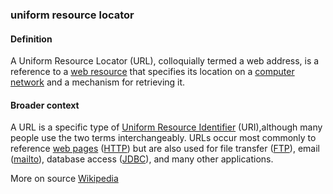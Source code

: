 ### uniform resource locator

<h4>Definition</h4><p>A Uniform Resource Locator (URL), colloquially termed a web address, is a reference to a <a href="https://en.wikipedia.org/wiki/Web_resource">web resource</a> that specifies its location on a <a href="https://en.wikipedia.org/wiki/Computer_network">computer network</a> and a mechanism for retrieving it. </p><h4>Broader context</h4><p>A URL is a specific type of <a href="https://en.wikipedia.org/wiki/Uniform_Resource_Identifier">Uniform Resource Identifier</a> (URI),although many people use the two terms interchangeably. URLs occur most commonly to reference <a href="https://en.wikipedia.org/wiki/Web_page">web pages</a> (<a href="https://en.wikipedia.org/wiki/Hypertext_Transfer_Protocol">HTTP</a>) but are also used for file transfer (<a href="https://en.wikipedia.org/wiki/File_Transfer_Protocol">FTP</a>), email (<a href="https://en.wikipedia.org/wiki/Mailto">mailto</a>), database access (<a href="https://en.wikipedia.org/wiki/Java_Database_Connectivity">JDBC</a>), and many other applications.</p><p>More on source <a href="https://en.wikipedia.org/wiki/URL">Wikipedia</a></p>